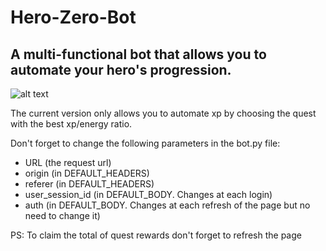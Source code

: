 # Hero-Zero-Bot
## A multi-functional bot that allows you to automate your hero's progression.

![alt text](https://ragezone.com/wp-content/uploads/2017/01/maxresdefault-2.jpg)

The current version only allows you to automate xp by choosing the quest with the best xp/energy ratio.

Don't forget to change the following parameters in the bot.py file:
- URL (the request url)
- origin (in DEFAULT_HEADERS)
- referer (in DEFAULT_HEADERS)
- user_session_id (in DEFAULT_BODY. Changes at each login)
- auth (in DEFAULT_BODY. Changes at each refresh of the page but no need to change it)

PS: To claim the total of quest rewards don't forget to refresh the page
